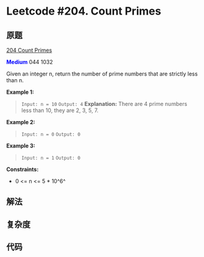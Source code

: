 # Leetcode #204. Count Primes

## 原题

[204 Count Primes](https://leetcode.com/problems/count-primes/)

**<span style="color:blue">Medium</span>** 044 1032

Given an integer n, return the number of prime numbers that are strictly less than n.

**Example 1:**

> `Input: n = 10`
`Output: 4`
**Explanation:** There are 4 prime numbers less than 10, they are 2, 3, 5, 7.

**Example 2:**

> `Input: n = 0`
`Output: 0`

**Example 3:**

> `Input: n = 1`
`Output: 0`

**Constraints:**

- 0 <= n <= 5 * 10^6^

## 解法

## 复杂度

## 代码

```Java

```